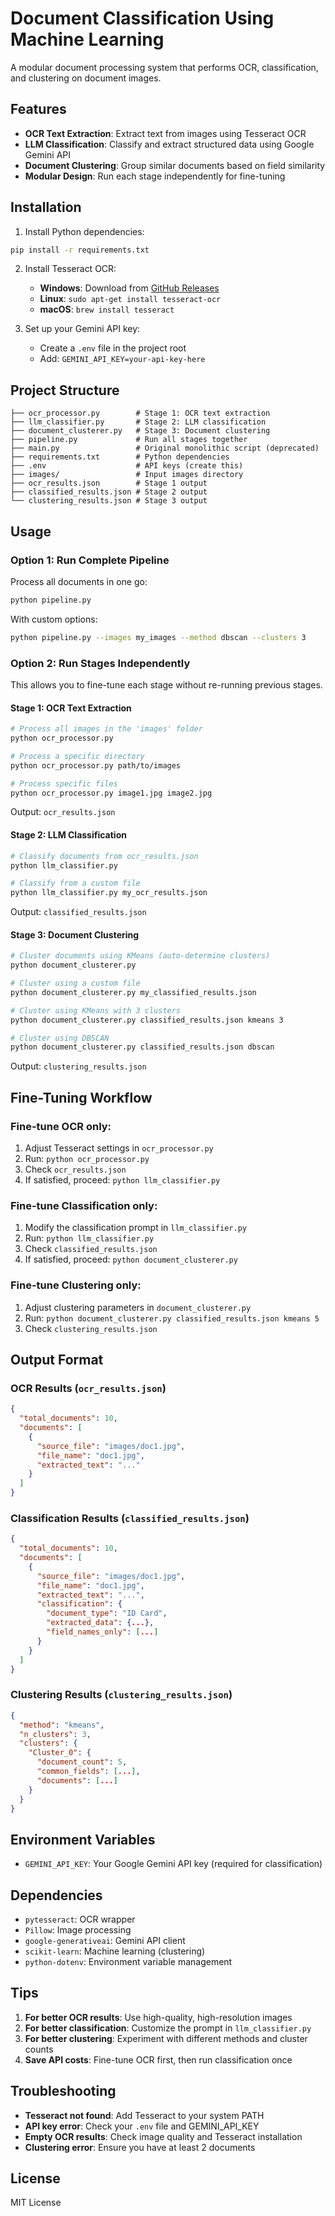 # Document Classification Using Machine Learning

A modular document processing system that performs OCR, classification, and clustering on document images.

## Features

- **OCR Text Extraction**: Extract text from images using Tesseract OCR
- **LLM Classification**: Classify and extract structured data using Google Gemini API
- **Document Clustering**: Group similar documents based on field similarity
- **Modular Design**: Run each stage independently for fine-tuning

## Installation

1. Install Python dependencies:
```bash
pip install -r requirements.txt
```

2. Install Tesseract OCR:
   - **Windows**: Download from [GitHub Releases](https://github.com/tesseract-ocr/tesseract)
   - **Linux**: `sudo apt-get install tesseract-ocr`
   - **macOS**: `brew install tesseract`

3. Set up your Gemini API key:
   - Create a `.env` file in the project root
   - Add: `GEMINI_API_KEY=your-api-key-here`

## Project Structure

```
├── ocr_processor.py        # Stage 1: OCR text extraction
├── llm_classifier.py       # Stage 2: LLM classification
├── document_clusterer.py   # Stage 3: Document clustering
├── pipeline.py             # Run all stages together
├── main.py                 # Original monolithic script (deprecated)
├── requirements.txt        # Python dependencies
├── .env                    # API keys (create this)
├── images/                 # Input images directory
├── ocr_results.json        # Stage 1 output
├── classified_results.json # Stage 2 output
└── clustering_results.json # Stage 3 output
```

## Usage

### Option 1: Run Complete Pipeline

Process all documents in one go:
```bash
python pipeline.py
```

With custom options:
```bash
python pipeline.py --images my_images --method dbscan --clusters 3
```

### Option 2: Run Stages Independently

This allows you to fine-tune each stage without re-running previous stages.

#### Stage 1: OCR Text Extraction
```bash
# Process all images in the 'images' folder
python ocr_processor.py

# Process a specific directory
python ocr_processor.py path/to/images

# Process specific files
python ocr_processor.py image1.jpg image2.jpg
```

Output: `ocr_results.json`

#### Stage 2: LLM Classification
```bash
# Classify documents from ocr_results.json
python llm_classifier.py

# Classify from a custom file
python llm_classifier.py my_ocr_results.json
```

Output: `classified_results.json`

#### Stage 3: Document Clustering
```bash
# Cluster documents using KMeans (auto-determine clusters)
python document_clusterer.py

# Cluster using a custom file
python document_clusterer.py my_classified_results.json

# Cluster using KMeans with 3 clusters
python document_clusterer.py classified_results.json kmeans 3

# Cluster using DBSCAN
python document_clusterer.py classified_results.json dbscan
```

Output: `clustering_results.json`

## Fine-Tuning Workflow

### Fine-tune OCR only:
1. Adjust Tesseract settings in `ocr_processor.py`
2. Run: `python ocr_processor.py`
3. Check `ocr_results.json`
4. If satisfied, proceed: `python llm_classifier.py`

### Fine-tune Classification only:
1. Modify the classification prompt in `llm_classifier.py`
2. Run: `python llm_classifier.py`
3. Check `classified_results.json`
4. If satisfied, proceed: `python document_clusterer.py`

### Fine-tune Clustering only:
1. Adjust clustering parameters in `document_clusterer.py`
2. Run: `python document_clusterer.py classified_results.json kmeans 5`
3. Check `clustering_results.json`

## Output Format

### OCR Results (`ocr_results.json`)
```json
{
  "total_documents": 10,
  "documents": [
    {
      "source_file": "images/doc1.jpg",
      "file_name": "doc1.jpg",
      "extracted_text": "..."
    }
  ]
}
```

### Classification Results (`classified_results.json`)
```json
{
  "total_documents": 10,
  "documents": [
    {
      "source_file": "images/doc1.jpg",
      "file_name": "doc1.jpg",
      "extracted_text": "...",
      "classification": {
        "document_type": "ID Card",
        "extracted_data": {...},
        "field_names_only": [...]
      }
    }
  ]
}
```

### Clustering Results (`clustering_results.json`)
```json
{
  "method": "kmeans",
  "n_clusters": 3,
  "clusters": {
    "Cluster_0": {
      "document_count": 5,
      "common_fields": [...],
      "documents": [...]
    }
  }
}
```

## Environment Variables

- `GEMINI_API_KEY`: Your Google Gemini API key (required for classification)

## Dependencies

- `pytesseract`: OCR wrapper
- `Pillow`: Image processing
- `google-generativeai`: Gemini API client
- `scikit-learn`: Machine learning (clustering)
- `python-dotenv`: Environment variable management

## Tips

1. **For better OCR results**: Use high-quality, high-resolution images
2. **For better classification**: Customize the prompt in `llm_classifier.py`
3. **For better clustering**: Experiment with different methods and cluster counts
4. **Save API costs**: Fine-tune OCR first, then run classification once

## Troubleshooting

- **Tesseract not found**: Add Tesseract to your system PATH
- **API key error**: Check your `.env` file and GEMINI_API_KEY
- **Empty OCR results**: Check image quality and Tesseract installation
- **Clustering error**: Ensure you have at least 2 documents

## License

MIT License
